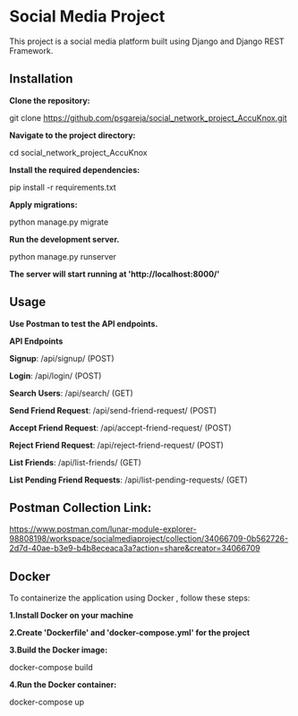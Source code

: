 # **Social Media Project**

This project is a social media platform built using Django and Django REST Framework.

## Installation

**Clone the repository:**

git clone https://github.com/psgareja/social_network_project_AccuKnox.git

**Navigate to the project directory:**

cd social_network_project_AccuKnox

**Install the required dependencies:**

pip install -r requirements.txt

**Apply migrations:**

python manage.py migrate

**Run the development server.**

python manage.py runserver

**The server will start running at 'http://localhost:8000/'**

## Usage

**Use Postman to test the API endpoints.**

**API Endpoints**

**Signup**: /api/signup/ (POST)

**Login**: /api/login/ (POST)

**Search Users**: /api/search/ (GET)

**Send Friend Request**: /api/send-friend-request/ (POST)

**Accept Friend Request**: /api/accept-friend-request/ (POST)

**Reject Friend Request**: /api/reject-friend-request/ (POST)

**List Friends**: /api/list-friends/ (GET)

**List Pending Friend Requests**: /api/list-pending-requests/ (GET)

## Postman Collection Link:
https://www.postman.com/lunar-module-explorer-98808198/workspace/socialmediaproject/collection/34066709-0b562726-2d7d-40ae-b3e9-b4b8eceaca3a?action=share&creator=34066709

## Docker

To containerize the application using Docker , follow these steps:

**1.Install Docker on your machine**

**2.Create 'Dockerfile' and 'docker-compose.yml' for the project**

**3.Build the Docker image:**

docker-compose build

**4.Run the Docker container:**

docker-compose up






